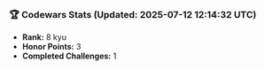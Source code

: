 ### 🏆 Codewars Stats (Updated: 2025-07-12 12:14:32 UTC)

- **Rank:** 8 kyu
- **Honor Points:** 3
- **Completed Challenges:** 1
